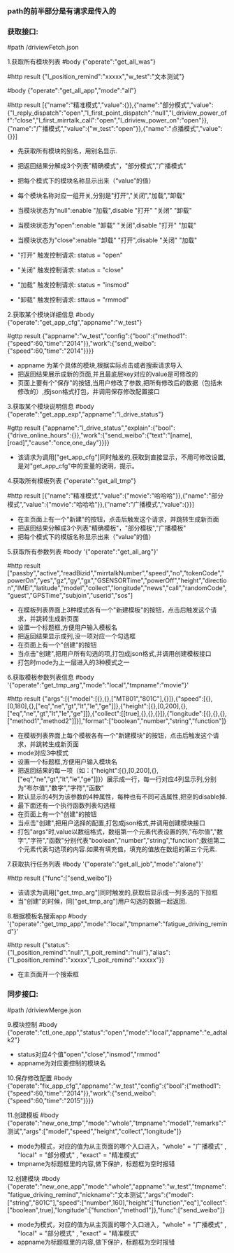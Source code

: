 ### path的前半部分是有请求是传入的

### 获取接口:

#path		/driviewFetch.json

1.获取所有模块列表
#body		{"operate":"get_all_was"}

#http result	{"l_position_remind":"xxxxx","w_test":"文本测试"}


#body		{"operate":"get_all_app","mode":"all"}

#http result	[{"name":"精准模式","value":{}},{"name":"部分模式","value":{"l_reply_dispatch":"open","l_first_point_dispatch":"null","l_driview_power_off":"close","l_first_mirrtalk_call":"open","l_driview_power_on":"open"}},{"name":"广播模式","value":{"w_test":"open"}},{"name":"点播模式","value":{}}]

*	先获取所有模块的别名，用别名显示.
*	把返回结果分解成3个列表"精确模式"，"部分模式","广播模式"
*	把每个模式下的模块名称显示出来（“value”的值）
*	每个模块名称对应一组开关,分别是"打开","关闭","加载","卸载"
*	当模块状态为"null":enable "加载",disable "打开" "关闭" "卸载"
*	当模块状态为"open":enable "卸载" "关闭",disable "打开" "加载"
*	当模块状态为"close":enable "卸载" "打开",disable "关闭" "加载"

*	"打开" 触发控制请求: status = "open"
*	"关闭" 触发控制请求: status = "close"
*	"加载" 触发控制请求: status = "insmod"
*	"卸载" 触发控制请求: sttaus = "rmmod"

2.获取某个模块详细信息
#body		{"operate":"get_app_cfg","appname":"w_test"}

#gttp result	{"appname":"w_test","config":{"bool":{"method1":{"speed":60,"time":"2014"}},"work":{"send_weibo":{"speed":60,"time":"2014"}}}}

*	appname 为某个具体的模块,根据实际点击或者搜索请求导入
*	把返回结果展示成新的页面,并且最底层key对应的value是可修改的
*	页面上要有个"保存"的按钮,当用户修改了参数,把所有修改后的数据（包括未修改的）,按json格式打包，并调用保存修改配置接口


3.获取某个模块说明信息
#body		{"operate":"get_app_exp","appname":"l_drive_status"}

#gttp result	{"appname":"l_drive_status","explain":{"bool":{"drive_online_hours":{}},"work":{"send_weibo":{"text":"[name],[road]","cause":"once,one_day"}}}}

*	该请求为调用["get_app_cfg"]同时触发的,获取到直接显示，不用可修改设置,是对"get_app_cfg"中的变量的说明，提示。


4.获取所有模板列表
		{"operate":"get_all_tmp"}

#http result	[{"name":"精准模式","value":{"movie":"哈哈哈"}},{"name":"部分模式","value":{"movie":"哈哈哈"}},{"name":"广播模式","value":{}}]

*	在主页面上有一个"新建"的按钮，点击后触发这个请求，并跳转生成新页面
*	把返回结果分解成3个列表"精确模板"，"部分模板","广播模板"
*	把每个模式下的模版名称显示出来（“value”的值）

5.获取所有参数列表
#body		'{"operate":"get_all_arg"}'

#http result	["passby","active","readBizid","mirrtalkNumber","speed","no","tokenCode","powerOn","yes","gz","gy","gx","GSENSORTime","powerOff","height","direction","IMEI","latitude","model","collect","longitude","news","call","randomCode","guest","GPSTime","subjoin","userid","sos"]

*	在模板列表界面上3种模式各有一个"新建模板"的按钮，点击后触发这个请求，并跳转生成新页面
*	设置一个标题框,方便用户输入模板名
*	把返回结果显示成列,没一项对应一个勾选框
*	在页面上有一个"创建"的按钮
*	当点击"创建",把用户所有勾选的项,打包成json格式,并调用创建模板接口
*	打包时mode为上一层进入的3种模式之一


6.获取模板参数列表信息
#body		'{"operate":"get_tmp_arg","mode":"local","tmpname":"movie"}'

#http result	{"args":[{"model":[{},{},["MT801","801C"],{}]},{"speed":[{},[0,180],{},["eq","ne","gt","lt","le","ge"]]},{"height":[{},[0,200],{},["eq","ne","gt","lt","le","ge"]]},{"collect":[[true],{},{},{}]},{"longitude":[{},{},{},["method1","method2"]]}],"format":["boolean","number","string","function"]}

*	在模板列表界面上每个模板各有一个"新建模块"的按钮，点击后触发这个请求，并跳转生成新页面
*	mode对应3中模式
*	设置一个标题框,方便用户输入模块名
*	把返回结果的每一项（如：{"height":[{},[0,200],{},["eq","ne","gt","lt","le","ge"]]}）展示成一行，每一行对应4列显示列,分别为"布尔值","数字","字符","函数"
*	默认显示的4列为该参数的4种属性，每种也有不同可选属性,把空的disable掉.
*	最下面还有一个执行函数列表勾选框
*	在页面上有一个"创建"的按钮
*	当点击"创建",把用户选择的配置,打包成json格式,并调用创建模块接口
*	打包"args"时,value以数组格式，数组第一个元素代表设置的列,"布尔值","数字","字符","函数"分别代表"boolean","number","string","function";数组第二个元素代表勾选项的内容.如果有填充值，填充的值放在数组的第三个元素.


7.获取执行任务列表
#body		'{"operate":"get_all_job","mode":"alone"}'

#http result	{"func":["send_weibo"]}

*	该请求为调用["get_tmp_arg"]同时触发的,获取后显示成一列多选的下拉框
*	当"创建"的时候，同["get_tmp_arg"]用户勾选的数据一起返回.


8.根据模板名搜索app
#body		'{"operate":"get_tmp_app","mode":"local","tmpname":"fatigue_driving_remind"}'

#http result	{"status":{"l_position_remind":"null","l_poit_remind":"null"},"alias":{"l_position_remind":"xxxxx","l_poit_remind":"xxxxx"}}

*	在主页面开一个搜索框







### 同步接口:

#path		/driviewMerge.json

9.模块控制
#body		{"operate":"ctl_one_app","status":"open","mode":"local","appname":"e_adtalk2"}

*	status对应4个值"open","close","insmod","rmmod"
*	appname为对应要控制的模块名

10.保存修改配置
#body		{"operate":"fix_app_cfg","appname":"w_test","config":{"bool":{"method1":{"speed":60,"time":"2014"}},"work":{"send_weibo":{"speed":60,"time":"2015"}}}}

11.创建模板
#body		{"operate":"new_one_tmp","mode":"whole","tmpname":"mode1","remarks":"测试","args":["model","speed","height","collect","longitude"]}

*	mode为模式，对应的值为从主页面的哪个入口进入，"whole" = "广播模式" , "local" = "部分模式" , "exact" = "精准模式"
*	tmpname为标题框里的内容,做下保护，标题框为空时报错

12.创建模块
#body		{"operate":"new_one_app","mode":"whole","appname":"w_test","tmpname":"fatigue_driving_remind","nickname":"文本测试","args":{"model":["string","801C"],"speed":["number",160],"height":["function","eq"],"collect":["boolean",true],"longitude":["function","method1"]},"func":["send_weibo"]}

*	mode为模式，对应的值为从主页面的哪个入口进入，"whole" = "广播模式" , "local" = "部分模式" , "exact" = "精准模式"
*	appname为标题框里的内容,做下保护，标题框为空时报错
